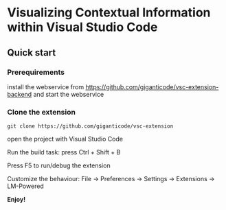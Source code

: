 # Visualizing Contextual Information within Visual Studio Code

## Quick start

### Prerequirements
install the webservice from https://github.com/giganticode/vsc-extension-backend and start the webservice

### Clone the extension

```
git clone https://github.com/giganticode/vsc-extension
```

open the project with Visual Studio Code

Run the build task: press Ctrl + Shift + B

Press F5 to run/debug the extension

Customize the behaviour: File -> Preferences -> Settings -> Extensions -> LM-Powered

**Enjoy!**
